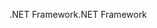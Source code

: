 <span data-ttu-id="6c6d9-101">.NET Framework</span><span class="sxs-lookup"><span data-stu-id="6c6d9-101">.NET Framework</span></span>